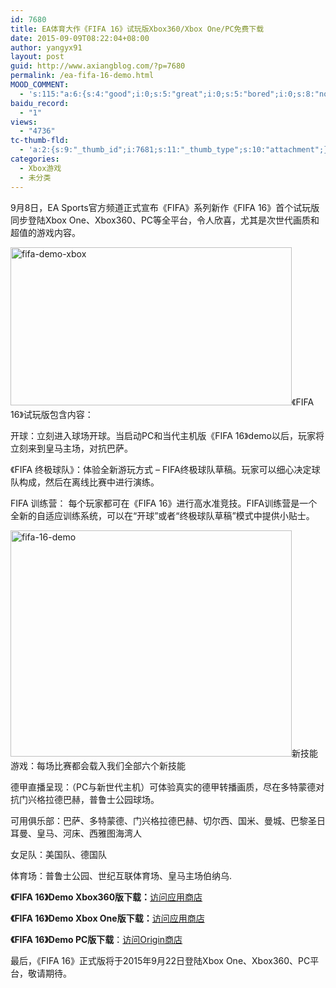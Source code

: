 ```yaml
---
id: 7680
title: EA体育大作《FIFA 16》试玩版Xbox360/Xbox One/PC免费下载
date: 2015-09-09T08:22:04+08:00
author: yangyx91
layout: post
guid: http://www.axiangblog.com/?p=7680
permalink: /ea-fifa-16-demo.html
MOOD_COMMENT:
  - 's:115:"a:6:{s:4:"good";i:0;s:5:"great";i:0;s:5:"bored";i:0;s:8:"nonsense";i:0;s:13:"notunderstand";i:0;s:7:"passing";i:0;}";'
baidu_record:
  - "1"
views:
  - "4736"
tc-thumb-fld:
  - 'a:2:{s:9:"_thumb_id";i:7681;s:11:"_thumb_type";s:10:"attachment";}'
categories:
  - Xbox游戏
  - 未分类
---
```

9月8日，EA Sports官方频道正式宣布《FIFA》系列新作《FIFA 16》首个试玩版同步登陆Xbox One、Xbox360、PC等全平台，令人欣喜，尤其是次世代画质和超值的游戏内容。

<a href="http://www.axiangblog.com/wp-content/uploads/2015/08/fifa-demo-xbox.jpg" target="_blank"  rel="nofollow" ><img loading="lazy" class="aligncenter size-full wp-image-7681" src="http://www.axiangblog.com/wp-content/uploads/2015/08/fifa-demo-xbox.jpg" alt="fifa-demo-xbox" width="450" height="253" /></a>《FIFA 16》试玩版包含内容：

开球：立刻进入球场开球。当启动PC和当代主机版《FIFA 16》demo以后，玩家将立刻来到皇马主场，对抗巴萨。

《FIFA 终极球队》：体验全新游玩方式 &#8211; FIFA终极球队草稿。玩家可以细心决定球队构成，然后在离线比赛中进行演练。

FIFA 训练营： 每个玩家都可在《FIFA 16》进行高水准竞技。FIFA训练营是一个全新的自适应训练系统，可以在“开球”或者“终极球队草稿”模式中提供小贴士。

<a href="http://www.axiangblog.com/wp-content/uploads/2015/08/fifa-16-demo.jpg" target="_blank"  rel="nofollow" ><img loading="lazy" class="aligncenter size-full wp-image-7740" src="http://www.axiangblog.com/wp-content/uploads/2015/08/fifa-16-demo.jpg" alt="fifa-16-demo" width="450" height="362" /></a>新技能游戏：每场比赛都会载入我们全部六个新技能

德甲直播呈现：（PC与新世代主机）可体验真实的德甲转播画质，尽在多特蒙德对抗门兴格拉德巴赫，普鲁士公园球场。

可用俱乐部：巴萨、多特蒙德、门兴格拉德巴赫、切尔西、国米、曼城、巴黎圣日耳曼、皇马、河床、西雅图海湾人

女足队：美国队、德国队

体育场：普鲁士公园、世纪互联体育场、皇马主场伯纳乌.

**《FIFA 16》Demo Xbox360版下载：**<a href="http://marketplace.xbox.com/zh-HK/Product/EA-SPORTS-FIFA-16-Downloadable-Demo/66acd000-77fe-1000-9115-d802454189f0" target="_blank" rel="nofollow" >访问应用商店</a>

**《FIFA 16》Demo Xbox One版下载：**<a href="https://store.xbox.com/zh-HK/Xbox-One/Games/EA-SPORTS-FIFA-16-%E4%B8%8B%E8%BC%89%E8%A9%A6%E7%8E%A9%E7%89%88/de8adf51-3d2d-468c-b12d-f2c9ecc36c26" target="_blank" rel="nofollow" >访问应用商店</a>

**《FIFA 16》Demo PC版下载**：<a href="https://www.origin.com/en-ie/store/free-games/demos-betas" target="_blank" rel="nofollow" >访问Origin商店</a>

最后，《FIFA 16》正式版将于2015年9月22日登陆Xbox One、Xbox360、PC平台，敬请期待。